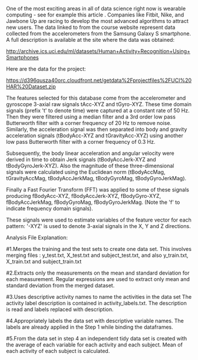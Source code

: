 One of the most exciting areas in all of data science right now is wearable computing - see for example this article . Companies like Fitbit, Nike, and Jawbone Up are racing to develop the most advanced algorithms to attract new users. The data linked to from the course website represent data collected from the accelerometers from the Samsung Galaxy S smartphone. A full description is available at the site where the data was obtained:

http://archive.ics.uci.edu/ml/datasets/Human+Activity+Recognition+Using+Smartphones 

Here are the data for the project:

https://d396qusza40orc.cloudfront.net/getdata%2Fprojectfiles%2FUCI%20HAR%20Dataset.zip 

The features selected for this database come from the accelerometer and gyroscope 3-axial raw signals tAcc-XYZ and tGyro-XYZ. These time domain signals (prefix 't' to denote time) were captured at a constant rate of 50 Hz. Then they were filtered using a median filter and a 3rd order low pass Butterworth filter with a corner frequency of 20 Hz to remove noise. Similarly, the acceleration signal was then separated into body and gravity acceleration signals (tBodyAcc-XYZ and tGravityAcc-XYZ) using another low pass Butterworth filter with a corner frequency of 0.3 Hz. 

Subsequently, the body linear acceleration and angular velocity were derived in time to obtain Jerk signals (tBodyAccJerk-XYZ and tBodyGyroJerk-XYZ). Also the magnitude of these three-dimensional signals were calculated using the Euclidean norm (tBodyAccMag, tGravityAccMag, tBodyAccJerkMag, tBodyGyroMag, tBodyGyroJerkMag). 

Finally a Fast Fourier Transform (FFT) was applied to some of these signals producing fBodyAcc-XYZ, fBodyAccJerk-XYZ, fBodyGyro-XYZ, fBodyAccJerkMag, fBodyGyroMag, fBodyGyroJerkMag. (Note the 'f' to indicate frequency domain signals). 

These signals were used to estimate variables of the feature vector for each pattern:
 '-XYZ' is used to denote 3-axial signals in the X, Y and Z directions.

Analysis File Explanation: 

#1.Merges the training and the test sets to create one data set.
	This involves merging files : y_test.txt,  X_test.txt and  subject_test.txt,  and also  y_train.txt,  X_train.txt and  subject_train.txt

#2.Extracts only the measurements on the mean and standard deviation for each measurement. 
	Regular expressions are used to extract only mean and standard deviation from the merged dataset.

#3.Uses descriptive activity names to name the activities in the data set
	The activity label description is contained in activity_labels.txt. The description is read and labels replaced with description.
 
#4.Appropriately labels the data set with descriptive variable names. 
	The labels are already applied in the Step 1 while binding the dataframes.

#5.From the data set in step 4 an independent tidy data set is created with the average of each variable for each activity and each subject.
	Mean of each activity of each subject is calculated.
	
